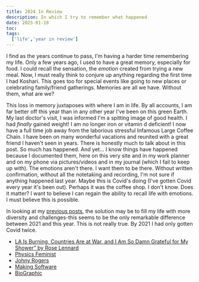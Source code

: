 ```yaml
---
title: 2024 In Review
description: In which I try to remember what happened
date: 2025-01-18
toc: 
tags:
  ['life','year in review']
---
```

I find as the years continue to pass, I'm having a harder time remembering my life. Only a few years ago, I used to have a great memory, especially for food. I could recall the sensation, the *emotion* created from trying a new meal. Now, I must really think to conjure up anything regarding the first time I had Koshari. This goes too for special events like going to new places or celebrating family/friend gatherings. Memories are all we have. Without them, what are we?

This loss in memory juxtaposes with where I am in life. By all accounts, I am far better off this year than in any other year I've been on this green Earth. My last doctor's visit, I was informed I'm a spitting image of good health. I had *finally* gained weight! I am no longer iron or vitamin d deficient! I now have a full time job away from the laborious stressful Infamous Large Coffee Chain. I have been on many wonderful vacations and reunited with a great friend I haven't seen in years. There is honestly much to talk about in this post. So much has happened. And yet... I know things have happened because I documented them, here on this very site and in my  work planner and on my phone via pictures/videos and in my journal (which I fail to keep up with). The emotions aren't there. I want them to be there. Without written confirmation, without all the notetaking and recording, I'm not sure if anything happened last year. Maybe this is Covid's doing (I've gotten Covid every year it's been out). Perhaps it was the coffee shop. I don't know. Does it matter? I want to believe I can regain the ability to recall life with emotions. I must believe this is possible. 

In looking at my [previous posts](/blog/tag/year-in-review/), the solution may be to fill my life with more diversity and challenges-this seems to be the only remarkable difference between 2021 and this year. This is not really true. By 2021 I had only gotten Covid twice. 

* [ LA Is Burning, Countries Are at War, and I Am So Damn Grateful for My Shower” by Rose Lennard](https://www.rattle.com/la-is-burning-countries-are-at-war-and-i-am-so-damn-grateful-for-my-shower-by-rose-lennard/)
* [Physics Feminist](https://physicistfeminist.wordpress.com/)
* [Johny Rogers](https://www.johnnyrodgers.is/)
* [Making Software](https://www.makingsoftware.com/)
* [BioGraphic](https://www.biographic.com/)
